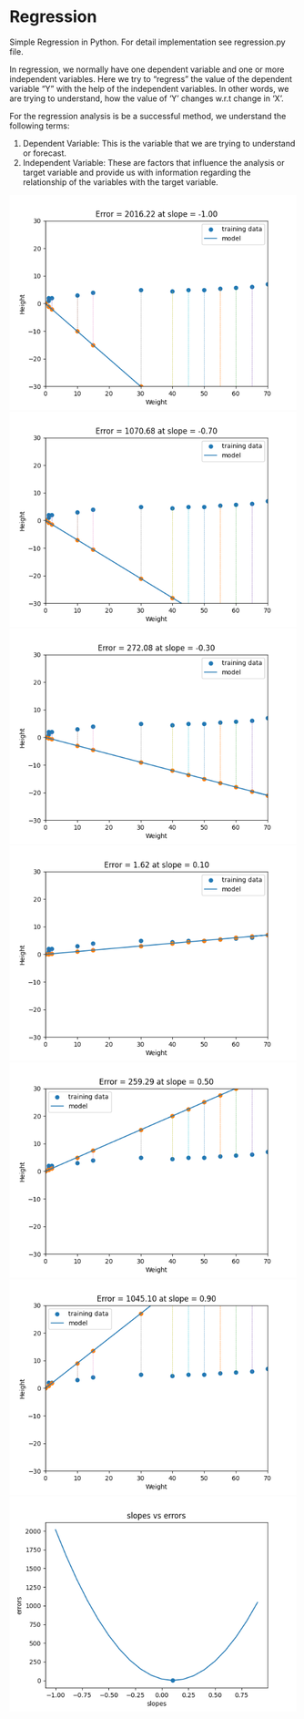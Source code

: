 # Regression
Simple Regression in Python. For detail implementation see regression.py file.

In regression, we normally have one dependent variable and one or more independent variables. Here we try to “regress” the value of the dependent variable “Y” with the help of the independent variables. In other words, we are trying to understand, how the value of ‘Y’ changes w.r.t change in ‘X’.

For the regression analysis is be a successful method, we understand the following terms:
1. Dependent Variable: This is the variable that we are trying to understand or forecast.
1. Independent Variable: These are factors that influence the analysis or target variable and provide us with information regarding the relationship of the variables with the target variable.

![plot](./Images/Figure_1.png)
![plot](./Images/Figure_4.png)
![plot](./Images/Figure_8.png)
![plot](./Images/Figure_12.png)
![plot](./Images/Figure_16.png)
![plot](./Images/Figure_20.png)
![plot](./Images/slope.png)

